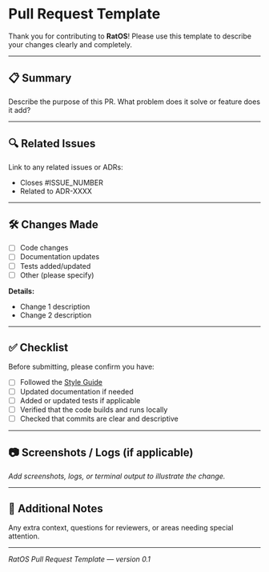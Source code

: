 # Pull Request Template

Thank you for contributing to **RatOS**! Please use this template to describe your changes clearly and completely.

---

## 📋 Summary

Describe the purpose of this PR. What problem does it solve or feature does it add?

---

## 🔍 Related Issues

Link to any related issues or ADRs:

* Closes #ISSUE\_NUMBER
* Related to ADR-XXXX

---

## 🛠 Changes Made

* [ ] Code changes
* [ ] Documentation updates
* [ ] Tests added/updated
* [ ] Other (please specify)

**Details:**

* Change 1 description
* Change 2 description

---

## ✅ Checklist

Before submitting, please confirm you have:

* [ ] Followed the [Style Guide](../../STYLE_GUIDE.md)
* [ ] Updated documentation if needed
* [ ] Added or updated tests if applicable
* [ ] Verified that the code builds and runs locally
* [ ] Checked that commits are clear and descriptive

---

## 📷 Screenshots / Logs (if applicable)

*Add screenshots, logs, or terminal output to illustrate the change.*

---

## 💬 Additional Notes

Any extra context, questions for reviewers, or areas needing special attention.

---

*RatOS Pull Request Template — version 0.1*